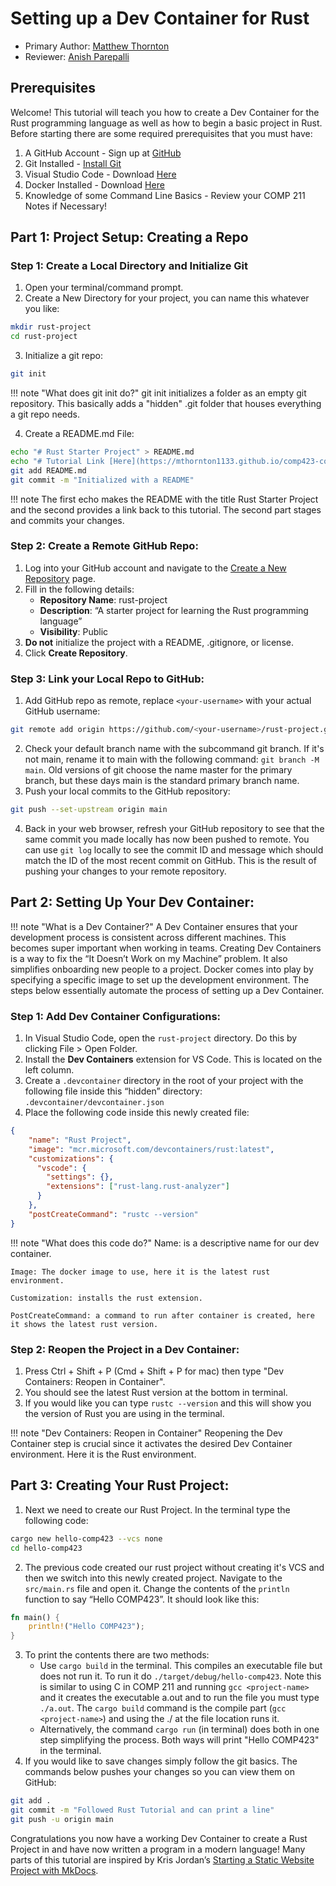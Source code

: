 # Setting up a Dev Container for Rust

* Primary Author: [Matthew Thornton](https://github.com/mthornton1133)
* Reviewer: [Anish Parepalli](https://github.com/apcodes)

## Prerequisites

Welcome! This tutorial will teach you how to create a Dev Container for the Rust programming language as well as how to begin a basic project in Rust.
Before starting there are some required prerequisites that you must have:

1. A GitHub Account - Sign up at [GitHub](https://github.com/)
2. Git Installed - [Install Git](https://git-scm.com/book/en/v2/Getting-Started-Installing-Git)
3. Visual Studio Code - Download [Here](https://code.visualstudio.com/)
4. Docker Installed - Download [Here](https://www.docker.com/products/docker-desktop)
5. Knowledge of some Command Line Basics - Review your COMP 211 Notes if Necessary!


## Part 1: Project Setup: Creating a Repo
### Step 1: Create a Local Directory and Initialize Git

1. Open your terminal/command prompt.
2. Create a New Directory for your project, you can name this whatever you like:
```bash
mkdir rust-project
cd rust-project
```
3. Initialize a git repo:

```bash
git init
```

!!! note "What does git init do?"
    git init initializes a folder as an empty git repository. This basically adds a "hidden" .git folder that houses everything a git repo needs.

4. Create a README.md File:
```bash
echo "# Rust Starter Project" > README.md
echo "# Tutorial Link [Here](https://mthornton1133.github.io/comp423-course-notes/tutorials/rust-setup/)" >> README.md
git add README.md
git commit -m "Initialized with a README"
```
!!! note
    The first echo makes the README with the title Rust Starter Project and the second provides a link back to this tutorial. The second part stages and commits your changes.
### Step 2: Create a Remote GitHub Repo:
1. Log into your GitHub account and navigate to the [Create a New Repository](https://github.com/new) page.
2. Fill in the following details:
    * **Repository Name**: rust-project
    * **Description**: “A starter project for learning the Rust programming language”
    * **Visibility**: Public
3. **Do not** initialize the project with a README, .gitignore, or license.
4. Click **Create Repository**.

### Step 3: Link your Local Repo to GitHub:
1. Add GitHub repo as remote, replace `<your-username>` with your actual GitHub username:
```bash
git remote add origin https://github.com/<your-username>/rust-project.git
```
2. Check your default branch name with the subcommand git branch. If it's not main, rename it to main with the following command: `git branch -M main`. Old versions of git choose the name master for the primary branch, but these days main is the standard primary branch name.
3. Push your local commits to the GitHub repository:
```bash
git push --set-upstream origin main
```
4.  Back in your web browser, refresh your GitHub repository to see that the same commit you made locally has now been pushed to remote. You can use `git log` locally to see the commit ID and message which should match the ID of the most recent commit on GitHub. This is the result of pushing your changes to your remote repository.

## Part 2: Setting Up Your Dev Container:

!!! note "What is a Dev Container?"
    A Dev Container ensures that your development process is consistent across different machines. This becomes super important when working in teams. Creating Dev Containers is a way to fix the “It Doesn’t Work on my Machine” problem. It also simplifies onboarding new people to a project. Docker comes into play by specifying a specific image to set up the development environment. The steps below essentially automate the process of setting up a Dev Container.

### Step 1: Add Dev Container Configurations:
1. In Visual Studio Code, open the `rust-project` directory. Do this by clicking File > Open Folder.
2. Install the **Dev Containers** extension for VS Code. This is located on the left column.
3. Create a `.devcontainer` directory in the root of your project with the following file inside this “hidden” directory: `.devcontainer/devcontainer.json`
4. Place the following code inside this newly created file: 
```json
{
    "name": "Rust Project",
    "image": "mcr.microsoft.com/devcontainers/rust:latest",
    "customizations": {
      "vscode": {
        "settings": {},
        "extensions": ["rust-lang.rust-analyzer"]
      }
    },
    "postCreateCommand": "rustc --version"
}
```
!!! note "What does this code do?"
    Name: is a descriptive name for our dev container.

    Image: The docker image to use, here it is the latest rust environment. 

    Customization: installs the rust extension. 

    PostCreateCommand: a command to run after container is created, here it shows the latest rust version.
### Step 2: Reopen the Project in a Dev Container:

1. Press Ctrl + Shift + P (Cmd + Shift + P for mac) then type "Dev Containers: Reopen in Container".
2. You should see the latest Rust version at the bottom in terminal.
3. If you would like you can type `rustc --version` and this will show you the version of Rust you are using in the terminal.

!!! note "Dev Containers: Reopen in Container"
    Reopening the Dev Container step is crucial since it activates the desired Dev Container environment. Here it is the Rust environment. 

## Part 3: Creating Your Rust Project:
1. Next we need to create our Rust Project. In the terminal type the following code:
```bash
cargo new hello-comp423 --vcs none
cd hello-comp423
```
2. The previous code created our rust project without creating it's VCS and then we switch into this newly created project. Navigate to the `src/main.rs` file and open it. Change the contents of the `println` function to say “Hello COMP423”. It should look like this:
```rust
fn main() {
    println!("Hello COMP423");
}
```
3. To print the contents there are two methods:
    * Use `cargo build` in the terminal. This compiles an executable file but does not run it. To run it do `./target/debug/hello-comp423`. Note this is similar to using C in COMP 211 and running `gcc <project-name>` and it creates the executable a.out and to run the file you must type `./a.out`. The `cargo build` command is the compile part (`gcc <project-name>`) and using the ./ at the file location runs it.
    * Alternatively, the command `cargo run` (in terminal) does both in one step simplifying the process. Both ways will print "Hello COMP423" in the terminal.
4. If you would like to save changes simply follow the git basics. The commands below pushes your changes so you can view them on GitHub:
```bash
git add .
git commit -m "Followed Rust Tutorial and can print a line"
git push -u origin main
```
Congratulations you now have a working Dev Container to create a Rust Project in and have now written a program in a modern language!
Many parts of this tutorial are inspired by Kris Jordan’s [Starting a Static Website Project with MkDocs](https://comp423-25s.github.io/resources/MkDocs/tutorial/#what-is-a-development-dev-container).